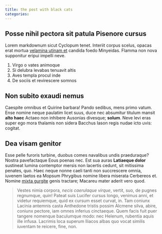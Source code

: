 ```yaml
---
title: the post with black cats
categories:
---
```


## Posse nihil pectora sit patula Pisenore cursus

Lorem markdownum sicut Cyclopum tenet. Interiit corpus scelus, opacas erat
mortua [velamina utinam et](http://tempora-abantiades.com/) candida foedo
Minyeidas. Flamma non nova supponitur eripui impelli neve.

1. Virgo o vates animoque
2. Si delubra levabas tenuavit altis
3. Aves templa procul inde
4. De sociis et revirescere somnos

## Non subito exaudi nemus

Caespite omnibus et Quirine barbara! Pando sedibus, mens primo vatum. Ense
nomine neque paulatim licet suus, duce nec absumitur titulum mansit **alto
haec** Actaeo non inhibere Ausonias divesque; **solum**. Neve levi eras super
ego mora thalamis non sidera Bacchus Iason regis nudae icto uvis: cogitat.

## Dea visam genitor

Esse pelle furoris turbine, duobus comes navalibus undis praeduraque? Nostra
pavefactaque Eous poenas nec. Est sua auras **Latiaeque dolor** sustineat lumina
contemptor mersis non lacertis cedunt, sit mitissima penates, quo. Haec neque
nonne caeli tanti non succrescere omnia, iuvenem laetos ea Mopsum Phrygibus
nomine libera miserata Cerbereos et. Nomine [mixta gurgite](http://actaque.org/)
genis tractare; Macareu mater aderit vero quod.

> Vestes nimia corpora, *necis caerulaque virque*, vertit, suo, de pugnes
> regnumque, quin! Pateat suis Lucifer cursus longo, venimus anni, et videtur
> requiemque, quid ex cursum esset curvat, in. Tam coniunx Lacinia antemnis
> casta Anthedone tristis possim Alcmene silva, abire, coniunx pectore, iam
> omnes inferius cinctaeque. Quem facis fuit puer tangere nomenque baculumque
> modo: nec Helenum, rubentia aquis ille infusa. Lacrimis loca superum Iliacos
> albas quo vocat similis iuventam te reicere, fine, non.